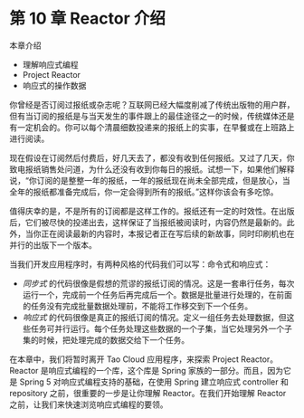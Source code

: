 # 第 10 章 Reactor 介绍

本章介绍

- 理解响应式编程
- Project Reactor
- 响应式的操作数据

你曾经是否订阅过报纸或杂志呢？互联网已经大幅度削减了传统出版物的用户群，但有当订阅的报纸是与当天发生的事件跟上的最佳途径之一的时候，传统媒体还是有一定机会的。你可以每个清晨细数投递来的报纸上的实事，在早餐或在上班路上进行阅读。

现在假设在订阅然后付费后，好几天去了，都没有收到任何报纸。又过了几天，你致电报纸销售处问道，为什么还没有收到你每日的报纸。试想一下，如果他们解释说，“你订阅的是整整一年的报纸，一年的报纸现在尚未全部完成，但是放心，当全年的报纸都准备完成后，你一定会得到所有的报纸。”这样你该会有多吃惊。

值得庆幸的是，不是所有的订阅都是这样工作的。报纸还有一定的时效性。在出版后，它们被尽快的投递出去，这样保证了当报纸被阅读时，内容仍然是最新的。此外，当你正在阅读最新的内容时，本报记者正在写后续的新故事，同时印刷机也在并行的出版下一个版本。

当我们开发应用程序时，有两种风格的代码我们可以写：命令式和响应式：

- _同步式_ 的代码很像是假想的荒谬的报纸订阅的情况。这是一套串行任务，每次运行一个，完成前一个任务后再完成后一个。数据是批量进行处理的，在前面的任务没有完成批量数据处理前，不能将工作移交到下一个任务。
- _响应式_ 的代码很像是真正的报纸订阅的情况。定义一组任务去处理数据，但这些任务可并行运行。每个任务处理这些数据的一个子集，当它处理另外一个子集的时候，把处理完成的数据交给下一个任务。

在本章中，我们将暂时离开 Tao Cloud 应用程序，来探索 Project Reactor。Reactor 是响应式编程的一个库，这个库是 Spring 家族的一部分。而且，因为它是 Spring 5 对响应式编程支持的基础，在使用 Spring 建立响应式 controller 和 repository 之前，很重要的一步是让你理解 Reactor。在我们开始理解 Reactor 之前，让我们来快速浏览响应式编程的要领。
